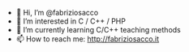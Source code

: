 - 👋 Hi, I’m @fabriziosacco
- 👀 I’m interested in C / C++ / PHP
- 🌱 I’m currently learning C/C++ teaching methods
- 📫 How to reach me: <http://fabriziosacco.it>

<!---
fabriziosacco/fabriziosacco is a ✨ special ✨ repository because its `README.md` (this file) appears on your GitHub profile.
You can click the Preview link to take a look at your changes.
--->
